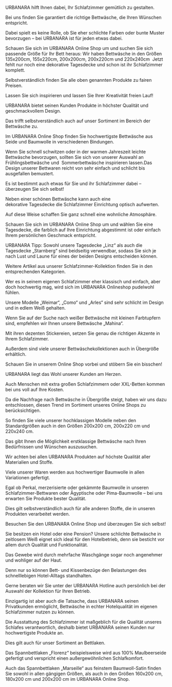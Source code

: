URBANARA hilft Ihnen dabei, Ihr Schlafzimmer gemütlich zu gestalten.

Bei uns finden Sie garantiert die richtige Bettwäsche, die Ihren Wünschen entspricht.

Dabei spielt es keine Rolle, ob Sie eher schlichte Farben oder bunte Muster bevorzugen – bei URBANARA ist für jeden etwas dabei.

Schauen Sie sich im URBANARA Online Shop um und suchen Sie sich passende Größe für Ihr Bett heraus: Wir haben Bettwäsche in den Größen 135x200cm, 155x220cm, 200x200cm, 200x220cm und 220x240cm  Jetzt fehlt nur noch eine dekorative Tagesdecke und schon ist ihr Schlafzimmer komplett.

Selbstverständlich finden Sie alle oben genannten Produkte zu fairen Preisen.

Lassen Sie sich inspirieren und lassen Sie Ihrer Kreativität freien Lauf!

URBANARA bietet seinen Kunden Produkte in höchster Qualität und geschmackvollem Design.

Das trifft selbstverständlich auch auf unser Sortiment im Bereich der Bettwäsche zu.

Im URBANARA Online Shop finden Sie hochwertigste Bettwäsche aus Seide und Baumwolle in verschiedenen Bindungen.

Wenn Sie schnell schwitzen oder in der warmen Jahreszeit leichte Bettwäsche bevorzugen, sollten Sie sich von unserer Auswahl an Frühlingsbettwäsche und  Sommerbettwäsche inspirieren lassen.Das Design unserer Bettwaren reicht von sehr einfach und schlicht bis ausgefallen bemustert.

Es ist bestimmt auch etwas für Sie und ihr Schlafzimmer dabei – überzeugen Sie sich selbst!

Neben einer schönen Bettwäsche kann auch eine dekorative Tagesdecke die Schlafzimmer Einrichtung optisch aufwerten.

Auf diese Weise schaffen Sie ganz schnell eine wohnliche Atmosphäre.

Schauen Sie sich im URBANARA Online Shop um und wählen Sie eine Tagesdecke, die farblich auf Ihre Einrichtung abgestimmt ist oder einfach Ihrem persönlichen Geschmack entspricht.

URBANARA Tipp: Sowohl unsere Tagesdecke „Linz“ als auch die Tagesdecke „Starnberg“ sind beidseitig verwendbar, sodass Sie sich je nach Lust und Laune für eines der beiden Designs entscheiden können.

Weitere Artikel aus unserer Schlafzimmer-Kollektion finden Sie in den entsprechenden Kategorien.

Wer es in seinem eigenen Schlafzimmer eher klassisch und einfach, aber doch hochwertig mag, wird sich im URBANARA Onlineshop pudelwohl fühlen.

Unsere Modelle „Weimar“, „Como“ und „Arles“ sind sehr schlicht im Design und in edlem Weiß gehalten.

Wenn Sie auf der Suche nach weißer Bettwäsche mit kleinen Farbtupfern sind, empfehlen wir Ihnen unsere Bettwäsche „Mahina“.

Mit ihren dezenten Stickereien, setzen Sie genau die richtigen Akzente in Ihrem Schlafzimmer.

Außerdem sind viele unserer Bettwäschekollektionen auch in Übergröße erhältlich.

Schauen Sie in unserem Online Shop vorbei und stöbern Sie ein bisschen!

URBANARA liegt das Wohl unserer Kunden am Herzen.

Auch Menschen mit extra großen Schlafzimmern oder XXL-Betten kommen bei uns voll auf Ihre Kosten.

Da die Nachfrage nach Bettwäsche in Übergröße steigt, haben wir uns dazu entschlossen, diesen Trend im Sortiment unseres Online Shops zu berücksichtigen.

So finden Sie viele unserer hochklassigen Modelle neben den Standardgrößen auch in den Größen 200x200 cm, 200x220 cm und 220x240 cm.

Das gibt Ihnen die Möglichkeit erstklassige Bettwäsche nach Ihren Bedürfnissen und Wünschen auszusuchen.

Wir achten bei allen URBANARA Produkten auf höchste Qualität aller Materialien und Stoffe.

Viele unserer Waren werden aus hochwertiger Baumwolle in allen Variationen gefertigt.

Egal ob Perkal, merzerisierte oder gekämmte Baumwolle in unseren Schlafzimmer-Bettwaren oder Ägyptische oder Pima-Baumwolle – bei uns erwarten Sie Produkte bester Qualität.

Dies gilt selbstverständlich auch für alle anderen Stoffe, die in unseren Produkten verarbeitet werden.

Besuchen Sie den URBANARA Online Shop und überzeugen Sie sich selbst!

Sie besitzen ein Hotel oder eine Pension? Unsere schlichte Bettwäsche in zeitlosem Weiß eignet sich ideal für den Hotelbetrieb, denn sie besticht vor allem durch Qualität und Funktionalität.

Das Gewebe wird durch mehrfache Waschgänge sogar noch angenehmer und wohliger auf der Haut.

Denn nur so können Bett- und Kissenbezüge den Belastungen des schnelllebigen Hotel-Alltags standhalten.

Gerne beraten wir Sie unter der URBANARA Hotline auch persönlich bei der Auswahl der Kollektion für Ihren Betrieb.

Einzigartig ist aber auch die Tatsache, dass URBANARA seinen Privatkunden ermöglicht, Bettwäsche in echter Hotelqualität im eigenen Schlafzimmer nutzen zu können.

Die Ausstattung des Schlafzimmer ist maßgeblich für die Qualität unseres Schlafes verantwortlich, deshalb bietet URBANARA seinen Kunden nur hochwertigste Produkte an.

Dies gilt auch für unser Sortiment an Bettlaken.

Das Spannbettlaken „Florenz“ beispielsweise wird aus 100% Maulbeerseide gefertigt und verspricht einen außergewöhnlichen Schlafkomfort.

Auch das Spannbettlaken „Marseille“ aus feinstem Baumwoll-Satin finden Sie sowohl in allen gängigen Größen, als auch in den Größen 160x200 cm, 180x200 cm und 200x200 cm im URBANARA Online Shop.
